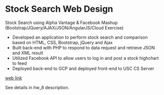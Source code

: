 # Stock Search Web Design 
Stock Search using Alpha Vantage & Facebook Mashup
(Bootstrap/JQuery/AJAX/JSON/AngularJS/Cloud Exercise) 

* Developed an application to perform stock search and comparison based on HTML, CSS, Bootstrap, jQuery and Ajax
* Built back-end with PHP to respond to data request and retrieve JSON and XML result
* Utilized Facebook API to allow users to log in and post a stock highchart to feed
* Deployed back-end to GCP and deployed front-end to USC CS Server

[web link](http://cs-server.usc.edu:34325/hw8.html)

See details in hw_8 description.
